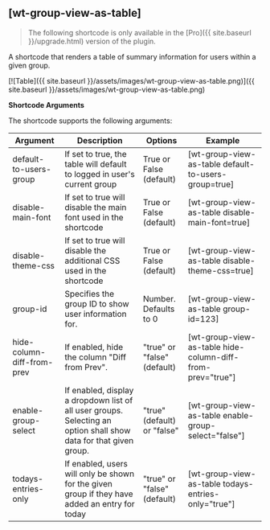 ## [wt-group-view-as-table]

> The following shortcode is only available in the [Pro]({{ site.baseurl }}/upgrade.html) version of the plugin.

A shortcode that renders a table of summary information for users within a given group.

[![Table]({{ site.baseurl }}/assets/images/wt-group-view-as-table.png)]({{ site.baseurl }}/assets/images/wt-group-view-as-table.png)

**Shortcode Arguments**
 
The shortcode supports the following arguments:
 
| Argument | Description | Options | Example |
|--|--|--|--|
|default-to-users-group|If set to true, the table will default to logged in user's current group|True or False (default)|[wt-group-view-as-table default-to-users-group=true]
|disable-main-font|If set to true will disable the main font used in the shortcode|True or False (default)|[wt-group-view-as-table disable-main-font=true]
|disable-theme-css|If set to true will disable the additional CSS used in the shortcode|True or False (default)|[wt-group-view-as-table disable-theme-css=true]
|group-id	|Specifies the group ID to show user information for.	|Number. Defaults to 0|	[wt-group-view-as-table group-id=123]
|hide-column-diff-from-prev|If enabled, hide the column "Diff from Prev".|"true" or "false" (default)|	[wt-group-view-as-table hide-column-diff-from-prev="true"]
|enable-group-select	|If enabled, display a dropdown list of all user groups. Selecting an option shall show data for that given group.|"true" (default) or "false"|	[wt-group-view-as-table enable-group-select="false"]
|todays-entries-only|If enabled, users will only be shown for the given group if they have added an entry for today|"true" or "false" (default)|[wt-group-view-as-table todays-entries-only="true"]